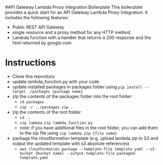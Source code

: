 #API Gateway Lambda Proxy Integration Boilerplate
This boilerplate provides a quick start for an API Gateway Lambda Proxy Integration. It includes the following features:
- Public REST API Gateway 
- single resource and a proxy method for any HTTP method
- Lambda function with a handler that returns a 200 response and the html returned by google.com
# Instructions
- Clone this repository
- update lambda_function.py with your code
- update installed packages in packages folder using ```pip install --target ./packages {package name}```
- zip the contents of the packages folder into the root folder:
    - ```cd packages```
    - ```zip -r ../packages.zip .```
- zip the contents of the root folder:
    - ```cd ..```
    - ```zip lambda.zip lambda_function.py```
    - note: if you have additional files in the root folder, you can add them to the zip file using ```zip lambda.zip {file name}```
- package the cloudformation template (e.g. upload lambda.zip to S3 and output the updated template with s3 absolute references)
    - ```aws cloudformation package --template-file template.yaml --s3-bucket {bucket name} --output-template-file packaged-template.yaml```